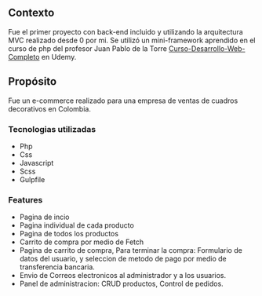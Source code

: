 
## Contexto

Fue el primer proyecto con back-end incluido y utilizando la arquitectura MVC realizado desde 0 por mi.
Se utilizó un mini-framework aprendido en el curso de php del profesor Juan Pablo de la Torre [Curso-Desarrollo-Web-Completo](https://www.udemy.com/share/101r3q3@MwUeIWMg8K8LJRPBbeI9XYygv-Tc2nJzQUR5nT9Gj_ktaKeJMy0eFXLzRpef2ohJUQ==/) en Udemy.

## Propósito

Fue un e-commerce realizado para una empresa de ventas de cuadros decorativos en Colombia.

### Tecnologias utilizadas

- Php
- Css
- Javascript
- Scss
- Gulpfile

### Features

- Pagina de incio
- Pagina individual de cada producto
- Pagina de todos los productos
- Carrito de compra por medio de Fetch
- Pagina de carrito de compra, Para terminar la compra: Formulario de datos del usuario, y seleccion de metodo de pago por medio de transferencia bancaria.
- Envio de Correos electronicos al administrador y a los usuarios.
- Panel de administracion: CRUD productos, Control de pedidos.
  
